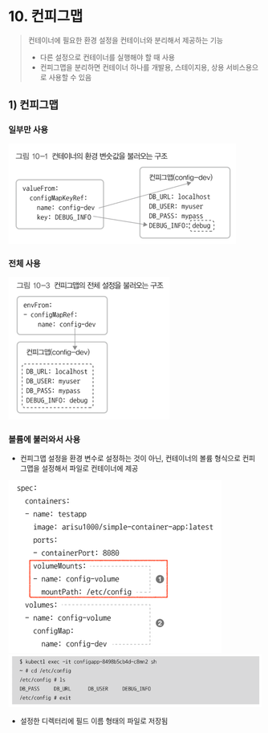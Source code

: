# 10. 컨피그맵 
> 컨테이너에 필요한 환경 설정을 컨테이너와 분리해서 제공하는 기능 
> - 다른 설정으로 컨테이너를 실행해야 할 때 사용 
> - 컨피그맵을 분리하면 컨테이너 하나를 개발용, 스테이지용, 상용 서비스용으로 사용할 수 있음

## 1) 컨피그맵 
### 일부만 사용 
![img.png](img.png)

### 전체 사용 
![img_1.png](img_1.png)

### 볼륨에 불러와서 사용 
- 컨피그맵 설정을 환경 변수로 설정하는 것이 아닌, 컨테이너의 볼륨 형식으로 컨피그맵을 설정해서 파일로 컨테이너에 제공
  
![img_2.png](img_2.png)
![img_3.png](img_3.png)
- 설정한 디렉터리에 필드 이름 형태의 파일로 저장됨 
